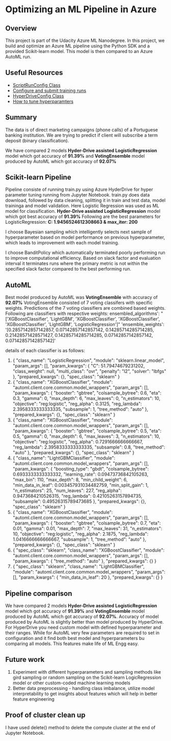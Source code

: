 # Optimizing an ML Pipeline in Azure

## Overview
This project is part of the Udacity Azure ML Nanodegree.
In this project, we build and optimize an Azure ML pipeline using the Python SDK and a provided Scikit-learn model.
This model is then compared to an Azure AutoML run.

## Useful Resources
- [ScriptRunConfig Class](https://docs.microsoft.com/en-us/python/api/azureml-core/azureml.core.scriptrunconfig?view=azure-ml-py)
- [Configure and submit training runs](https://docs.microsoft.com/en-us/azure/machine-learning/how-to-set-up-training-targets)
- [HyperDriveConfig Class](https://docs.microsoft.com/en-us/python/api/azureml-train-core/azureml.train.hyperdrive.hyperdriveconfig?view=azure-ml-py)
- [How to tune hyperparamters](https://docs.microsoft.com/en-us/azure/machine-learning/how-to-tune-hyperparameters)


## Summary
The data is of direct marketing campaigns (phone calls) of a Portuguese banking institution. We are trying to predict if client will subscribe a term deposit (binary classification).

We have compared 2 models **Hyder-Drive assisted LogisticRegression** model which got accuracy of **91.39%** and **VotingEnsemble** model produced by AutoML which got accuracy of **92.07%**

## Scikit-learn Pipeline
Pipeline consiste of running train.py using Azure HyderDrive for hyper parameter tuning running from Jupyter Notebook.
train.py does data download, followed by data cleaning, splitting it in train and test data, model traininga and model validation.
Here Logistic Regression was used as ML model for classification.
**Hyder-Drive assisted LogisticRegression** model which got best accuracy of **91.39%**
Following are the best parameters for LogisticRegression: **C: 1.9456524612308663 & max_iter: 200**

I choose Bayesian sampling which intelligently selects next sample of hyperparameter based on model performance on previous hyperparameter, which leads to improvement with each model training.

I choose BanditPolicy which automatically terminated poorly performing run to improve computational efficiency. Based on slack factor and evaluation interval it terminates runs where the primary metric is not within the specified slack factor compared to the best performing run.

## AutoML
Best model produced by AutoML was **VotingEnsemble** with accuracy of **92.07%**
VotingEnsemble consisted of 7 voting classifers with specific weights. Predictions of the 7 voting classifiers are combined based weights.
Following are classifiers with respective weights:
ensembled_algorithms': "['XGBoostClassifier', 'LightGBM', 'XGBoostClassifier', 'XGBoostClassifier', 'XGBoostClassifier', 'LightGBM', 'LogisticRegression']"
'ensemble_weights': '[0.2857142857142857, 0.07142857142857142, 0.14285714285714285, 0.21428571428571427, 0.14285714285714285, 0.07142857142857142, 0.07142857142857142]'

details of each classifier is as follows:
1. {
    "class_name": "LogisticRegression",
    "module": "sklearn.linear_model",
    "param_args": [],
    "param_kwargs": {
        "C": 51.79474679231202,
        "class_weight": null,
        "multi_class": "ovr",
        "penalty": "l2",
        "solver": "lbfgs"
    },
    "prepared_kwargs": {},
    "spec_class": "sklearn"
}  
2. {
    "class_name": "XGBoostClassifier",
    "module": "automl.client.core.common.model_wrappers",
    "param_args": [],
    "param_kwargs": {
        "booster": "gbtree",
        "colsample_bytree": 0.6,
        "eta": 0.3,
        "gamma": 0,
        "max_depth": 6,
        "max_leaves": 0,
        "n_estimators": 10,
        "objective": "reg:logistic",
        "reg_alpha": 0.3125,
        "reg_lambda": 2.3958333333333335,
        "subsample": 1,
        "tree_method": "auto"
    },
    "prepared_kwargs": {},
    "spec_class": "sklearn"
}
3. {
    "class_name": "XGBoostClassifier",
    "module": "automl.client.core.common.model_wrappers",
    "param_args": [],
    "param_kwargs": {
        "booster": "gbtree",
        "colsample_bytree": 0.5,
        "eta": 0.5,
        "gamma": 0,
        "max_depth": 6,
        "max_leaves": 3,
        "n_estimators": 10,
        "objective": "reg:logistic",
        "reg_alpha": 0.7291666666666667,
        "reg_lambda": 2.3958333333333335,
        "subsample": 0.8,
        "tree_method": "auto"
    },
    "prepared_kwargs": {},
    "spec_class": "sklearn"
}
4. {
    "class_name": "LightGBMClassifier",
    "module": "automl.client.core.common.model_wrappers",
    "param_args": [],
    "param_kwargs": {
        "boosting_type": "gbdt",
        "colsample_bytree": 0.6933333333333332,
        "learning_rate": 0.09473736842105263,
        "max_bin": 110,
        "max_depth": 8,
        "min_child_weight": 6,
        "min_data_in_leaf": 0.003457931034482759,
        "min_split_gain": 1,
        "n_estimators": 25,
        "num_leaves": 227,
        "reg_alpha": 0.9473684210526315,
        "reg_lambda": 0.42105263157894735,
        "subsample": 0.49526315789473685
    },
    "prepared_kwargs": {},
    "spec_class": "sklearn"
}
5. {
    "class_name": "XGBoostClassifier",
    "module": "automl.client.core.common.model_wrappers",
    "param_args": [],
    "param_kwargs": {
        "booster": "gbtree",
        "colsample_bytree": 0.7,
        "eta": 0.01,
        "gamma": 0.01,
        "max_depth": 7,
        "max_leaves": 31,
        "n_estimators": 10,
        "objective": "reg:logistic",
        "reg_alpha": 2.1875,
        "reg_lambda": 1.0416666666666667,
        "subsample": 1,
        "tree_method": "auto"
    },
    "prepared_kwargs": {},
    "spec_class": "sklearn"
}
6. {
    "spec_class": "sklearn",
    "class_name": "XGBoostClassifier",
    "module": "automl.client.core.common.model_wrappers",
    "param_args": [],
    "param_kwargs": {
        "tree_method": "auto"
    },
    "prepared_kwargs": {}
}
7. {
    "spec_class": "sklearn",
    "class_name": "LightGBMClassifier",
    "module": "automl.client.core.common.model_wrappers",
    "param_args": [],
    "param_kwargs": {
        "min_data_in_leaf": 20
    },
    "prepared_kwargs": {}
}

## Pipeline comparison
We have compared 2 models **Hyder-Drive assisted LogisticRegression** model which got accuracy of **91.39%** and **VotingEnsemble** model produced by AutoML which got accuracy of **92.07%**. Accuracy of model produced by AutoML is slightly better than model produced by HyperDrive.
For HyperDrive you need custom model with defined hyperparameter and their ranges. While for AutoML very few parameters are required to set in configuration and it find both best model and hyperparameters bu comparing all models. This features make life of ML Engg easy.

## Future work
1. Experiment with different hyperparameters and sampling methods like gird sampling or random sampling on the Scikit-learn LogicRegression model or other custom-coded machine learning models
2. Better data preprocessing - handling class imbalance, utilize model interpretability to get insights about features which will help in better feature engineering

## Proof of cluster clean up
I have used delete() method to delete the compute cluster at the end of Jupyter Notebook.
